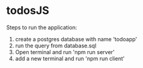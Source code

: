# todosJS

Steps to run the application:
1. create a postgres database with name 'todoapp'
2. run the query from database.sql
3. Open terminal and run 'npm run server'
4. add a new terminal and run 'npm run client'
